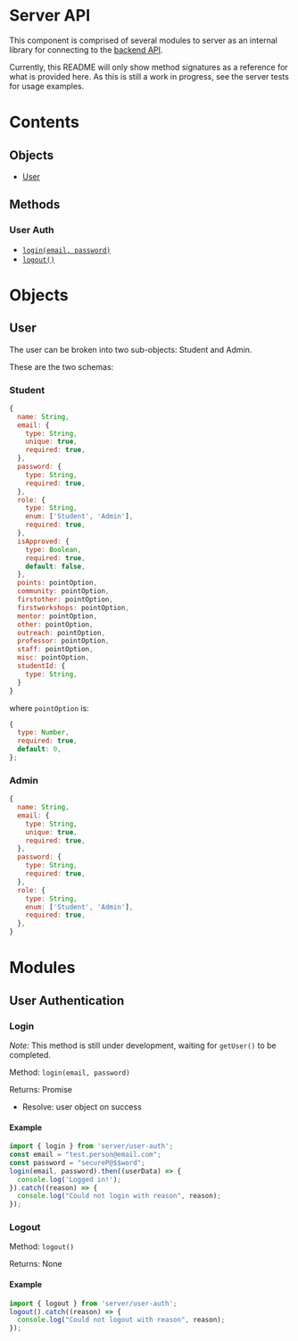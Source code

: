 # Server API

This component is comprised of several modules to server as an internal library for connecting to the [backend API](/api).

Currently, this README will only show method signatures as a reference for what is provided here. As this is still a work in progress, see the server tests for usage examples.
# Contents

## Objects
- [User](#user)

## Methods  
### User Auth
- [`login(email, password)`](#login)
- [`logout()`](#logout)


# Objects

## User
The user can be broken into two sub-objects: Student and Admin.

These are the two schemas:

### Student
```javascript
{
  name: String,
  email: {
    type: String,
    unique: true,
    required: true,
  },
  password: {
    type: String,
    required: true,
  },
  role: {
    type: String,
    enum: ['Student', 'Admin'],
    required: true,
  },
  isApproved: {
    type: Boolean,
    required: true,
    default: false,
  },
  points: pointOption,
  community: pointOption,
  firstother: pointOption,
  firstworkshops: pointOption,
  mentor: pointOption,
  other: pointOption,
  outreach: pointOption,
  professor: pointOption,
  staff: pointOption,
  misc: pointOption,
  studentId: {
    type: String,
  }
}
```
where `pointOption` is:
```javascript
{
  type: Number,
  required: true,
  default: 0,
};
```

### Admin

```javascript
{
  name: String,
  email: {
    type: String,
    unique: true,
    required: true,
  },
  password: {
    type: String,
    required: true,
  },
  role: {
    type: String,
    enum: ['Student', 'Admin'],
    required: true,
  },
}
```

# Modules

## User Authentication

### Login
*Note:* This method is still under development, waiting for `getUser()` to be completed.

Method: `login(email, password)`

Returns: Promise

- Resolve: user object on success

#### Example

```javascript
import { login } from 'server/user-auth';
const email = "test.person@email.com";
const password = "secureP@$$word";
login(email, password).then((userData) => {
  console.log('Logged in!');
}).catch((reason) => {
  console.log("Could not login with reason", reason);
});
```

### Logout

Method: `logout()`

Returns: None

#### Example

```javascript
import { logout } from 'server/user-auth';
logout().catch((reason) => {
  console.log("Could not logout with reason", reason);
});
```
